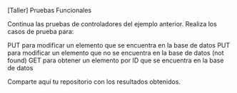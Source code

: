 [Taller] Pruebas Funcionales


Continua las pruebas de controladores del ejemplo anterior. Realiza los casos de prueba para:

PUT para modificar un elemento que se encuentra en la base de datos
PUT para modificar un elemento que no se encuentra en la base de datos (not found)
GET para obtener un elemento por ID que se encuentra en la base de datos


Comparte aquí tu repositorio con los resultados obtenidos.
